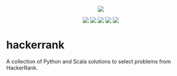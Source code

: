 <p align="center">
	<a href="https://www.hackerrank.com/albiewalbie"><img src="http://gradsingames.com/wp-content/uploads/2015/12/title-hackerrank.jpg" ></a>
</p>
<p align="center">
	<img src="https://img.shields.io/badge/challenges%20solved-117-brightgreen.svg">
	<img src="https://img.shields.io/badge/python-2.7.14-blue.svg">
	<img src="https://img.shields.io/badge/python-3.6.3-blue.svg">
	<img src="https://img.shields.io/badge/scala-2.12.4-red.svg">
	<img src="https://img.shields.io/badge/last%20update-11%2F12%2F2017-green.svg">
</p>

# hackerrank
A collection of Python and Scala solutions to select problems from HackerRank.
